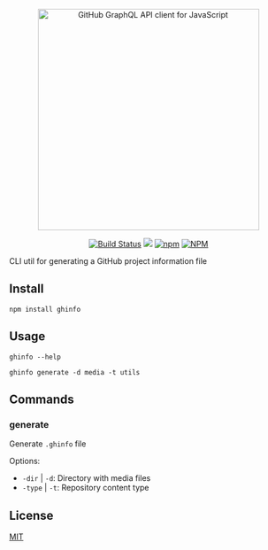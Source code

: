 <p align="center"><img width="400" src="https://cdn.jsdelivr.net/gh/keindev/ghinfo/media/logo.svg" alt="GitHub GraphQL API client for JavaScript"></p>

<p align="center">
    <a href="https://travis-ci.com/keindev/ghinfo"><img src="https://travis-ci.com/keindev/ghinfo.svg?branch=master" alt="Build Status"></a>
    <a href="https://codecov.io/gh/keindev/ghinfo"><img src="https://codecov.io/gh/keindev/ghinfo/branch/master/graph/badge.svg" /></a>
    <a href="https://www.npmjs.com/package/ghinfo"><img alt="npm" src="https://img.shields.io/npm/v/ghinfo.svg"></a>
    <a href="https://www.npmjs.com/package/ghinfo"><img alt="NPM" src="https://img.shields.io/npm/l/ghinfo.svg"></a>
</p>

CLI util for generating a GitHub project information file

## Install

```console
npm install ghinfo
```

## Usage

```console
ghinfo --help

ghinfo generate -d media -t utils
```

## Commands

### generate

Generate `.ghinfo` file

Options:

-   `-dir` | `-d`: Directory with media files
-   `-type` | `-t`: Repository content type

## License

[MIT](LICENSE)
